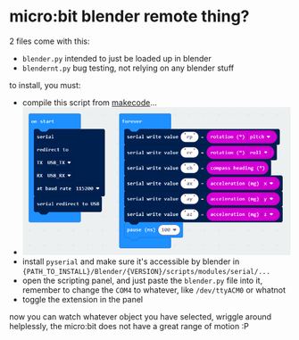 # micro:bit blender remote thing?

2 files come with this:
 - `blender.py` intended to just be loaded up in blender
 - `blendernt.py` bug testing, not relying on any blender stuff

to install, you must:
 - compile this script from [makecode](http://makecode.microbit.com)...
 - ![blueprint.png](assets/blueprint.png)
 - install `pyserial` and make sure it's accessible by blender in `{PATH_TO_INSTALL}/Blender/{VERSION}/scripts/modules/serial/...`
 - open the scripting panel, and just paste the `blender.py` file into it, remember to change the `COM4` to whatever, like `/dev/ttyACM0` or whatnot
 - toggle the extension in the panel

now you can watch whatever object you have selected, wriggle around helplessly, the micro:bit does not have a great range of motion :P

